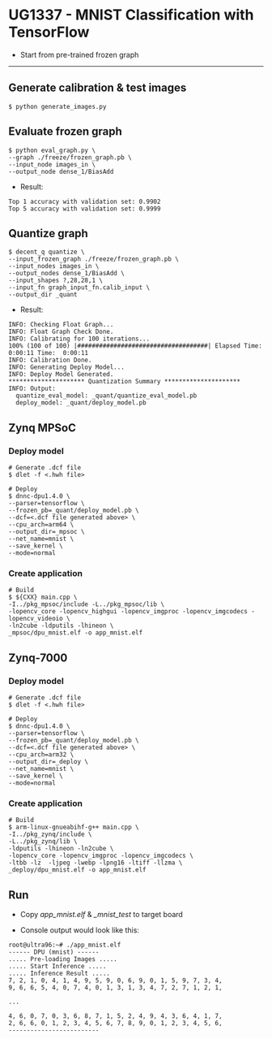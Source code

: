 # UG1337 - MNIST Classification with TensorFlow

- Start from pre-trained frozen graph

***

## Generate calibration & test images

```shell-session
$ python generate_images.py
```

## Evaluate frozen graph

```shell-session
$ python eval_graph.py \
--graph ./freeze/frozen_graph.pb \
--input_node images_in \
--output_node dense_1/BiasAdd
```

- Result:

```shell-session
Top 1 accuracy with validation set: 0.9902
Top 5 accuracy with validation set: 0.9999
```

## Quantize graph

```shell-session
$ decent_q quantize \
--input_frozen_graph ./freeze/frozen_graph.pb \
--input_nodes images_in \
--output_nodes dense_1/BiasAdd \
--input_shapes ?,28,28,1 \
--input_fn graph_input_fn.calib_input \
--output_dir _quant
```

- Result:

```shell-session
INFO: Checking Float Graph...
INFO: Float Graph Check Done.
INFO: Calibrating for 100 iterations...
100% (100 of 100) |####################################| Elapsed Time: 0:00:11 Time:  0:00:11
INFO: Calibration Done.
INFO: Generating Deploy Model...
INFO: Deploy Model Generated.
********************* Quantization Summary *********************      
INFO: Output:       
  quantize_eval_model: _quant/quantize_eval_model.pb       
  deploy_model: _quant/deploy_model.pb
```

## Zynq MPSoC

### Deploy model

```shell-session
# Generate .dcf file
$ dlet -f <.hwh file>

# Deploy
$ dnnc-dpu1.4.0 \
--parser=tensorflow \
--frozen_pb=_quant/deploy_model.pb \
--dcf=<.dcf file generated above> \
--cpu_arch=arm64 \
--output_dir=_mpsoc \
--net_name=mnist \
--save_kernel \
--mode=normal
```

### Create application

```shell-session
# Build
$ ${CXX} main.cpp \
-I../pkg_mpsoc/include -L../pkg_mpsoc/lib \
-lopencv_core -lopencv_highgui -lopencv_imgproc -lopencv_imgcodecs -lopencv_videoio \
-ln2cube -ldputils -lhineon \
_mpsoc/dpu_mnist.elf -o app_mnist.elf
```

## Zynq-7000

### Deploy model

```shell-session
# Generate .dcf file
$ dlet -f <.hwh file>

# Deploy
$ dnnc-dpu1.4.0 \
--parser=tensorflow \
--frozen_pb=_quant/deploy_model.pb \
--dcf=<.dcf file generated above> \
--cpu_arch=arm32 \
--output_dir=_deploy \
--net_name=mnist \
--save_kernel \
--mode=normal
```

### Create application

```shell-session
# Build
$ arm-linux-gnueabihf-g++ main.cpp \
-I../pkg_zynq/include \
-L../pkg_zynq/lib \
-ldputils -lhineon -ln2cube \
-lopencv_core -lopencv_imgproc -lopencv_imgcodecs \
-ltbb -lz  -ljpeg -lwebp -lpng16 -ltiff -llzma \
_deploy/dpu_mnist.elf -o app_mnist.elf
```

## Run

- Copy _app_mnist.elf_ & _\_mnist_test_ to target board

- Console output would look like this:

```shell-session
root@ultra96:~# ./app_mnist.elf
------ DPU (mnist) ------
..... Pre-loading Images .....
..... Start Inference .....
..... Inference Result .....
7, 2, 1, 0, 4, 1, 4, 9, 5, 9, 0, 6, 9, 0, 1, 5, 9, 7, 3, 4,
9, 6, 6, 5, 4, 0, 7, 4, 0, 1, 3, 1, 3, 4, 7, 2, 7, 1, 2, 1,

...

4, 6, 0, 7, 0, 3, 6, 8, 7, 1, 5, 2, 4, 9, 4, 3, 6, 4, 1, 7,
2, 6, 6, 0, 1, 2, 3, 4, 5, 6, 7, 8, 9, 0, 1, 2, 3, 4, 5, 6,
-------------------------
```
